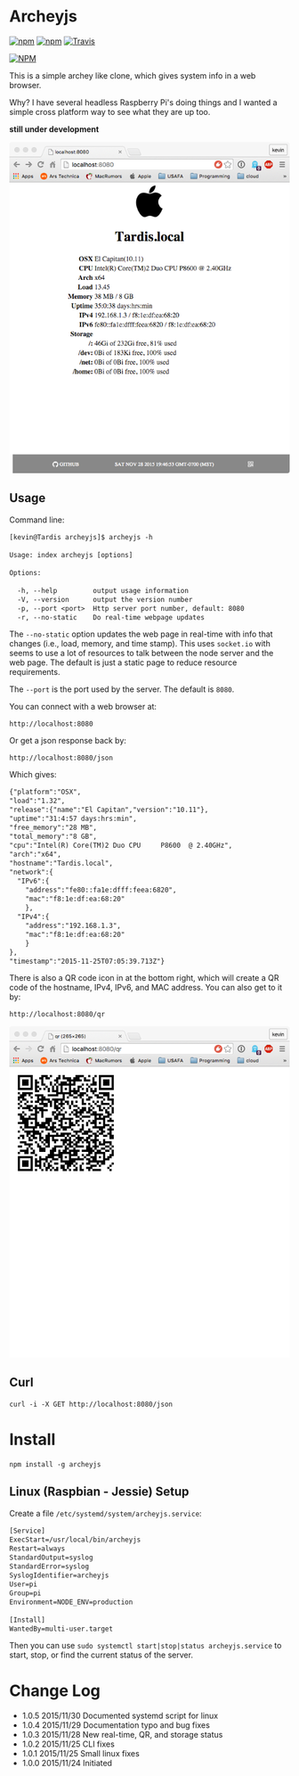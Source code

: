 # Archeyjs

[![npm](https://img.shields.io/npm/v/archeyjs.svg)](https://github.com/walchko/archeyjs)
[![npm](https://img.shields.io/npm/l/archeyjs.svg)](https://github.com/walchko/archeyjs)
[![Travis](https://img.shields.io/travis/walchko/archeyjs.svg)](https://travis-ci.org/walchko/archeyjs)

[![NPM](https://nodei.co/npm/archeyjs.png)](https://nodei.co/npm/archeyjs/)

This is a simple archey like clone, which gives system info in a web browser.

Why? I have several headless Raspberry Pi's doing things and I wanted a simple cross 
platform way to see what they are up too.

**still under development**

![](./pics/archeyjs.png)

## Usage

Command line:

    [kevin@Tardis archeyjs]$ archeyjs -h
    
    Usage: index archeyjs [options]
    
    Options:
    
      -h, --help         output usage information
      -V, --version      output the version number
      -p, --port <port>  Http server port number, default: 8080
      -r, --no-static    Do real-time webpage updates

The `--no-static` option updates the web page in real-time with info that changes (i.e.,
load, memory, and time stamp). This uses `socket.io` with seems to use a lot of resources
to talk between the node server and the web page. The default is just a static page to 
reduce resource requirements.

The `--port` is the port used by the server. The default is `8080`.

You can connect with a web browser at:

    http://localhost:8080

Or get a json response back by:

    http://localhost:8080/json

Which gives:

    {"platform":"OSX",
    "load":"1.32",
    "release":{"name":"El Capitan","version":"10.11"},
    "uptime":"31:4:57 days:hrs:min",
    "free_memory":"28 MB",
    "total_memory":"8 GB",
    "cpu":"Intel(R) Core(TM)2 Duo CPU     P8600  @ 2.40GHz",
    "arch":"x64",
    "hostname":"Tardis.local",
    "network":{
      "IPv6":{
        "address":"fe80::fa1e:dfff:feea:6820",
        "mac":"f8:1e:df:ea:68:20"
        },
      "IPv4":{
        "address":"192.168.1.3",
        "mac":"f8:1e:df:ea:68:20"
        }
    },
    "timestamp":"2015-11-25T07:05:39.713Z"}

There is also a QR code icon in at the bottom right, which will create a QR code of the 
hostname, IPv4, IPv6, and MAC address. You can also get to it by:

    http://localhost:8080/qr

![](./pics/qr.png)

## Curl

    curl -i -X GET http://localhost:8080/json

# Install

    npm install -g archeyjs

## Linux (Raspbian - Jessie) Setup

Create a file `/etc/systemd/system/archeyjs.service`:

	[Service]
	ExecStart=/usr/local/bin/archeyjs
	Restart=always
	StandardOutput=syslog
	StandardError=syslog
	SyslogIdentifier=archeyjs
	User=pi
	Group=pi
	Environment=NODE_ENV=production

	[Install]
	WantedBy=multi-user.target

Then you can use `sudo systemctl start|stop|status archeyjs.service` to start, stop, or 
find the current status of the server.

# Change Log

* 1.0.5 2015/11/30 Documented systemd script for linux
* 1.0.4 2015/11/29 Documentation typo and bug fixes
* 1.0.3 2015/11/28 New real-time, QR, and storage status
* 1.0.2 2015/11/25 CLI fixes
* 1.0.1 2015/11/25 Small linux fixes
* 1.0.0 2015/11/24 Initiated

